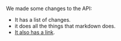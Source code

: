 We made some changes to the API:

* It has a list of changes.
* it does all the things that markdown does.
* [It also has a link](https://developer.va.gov).
